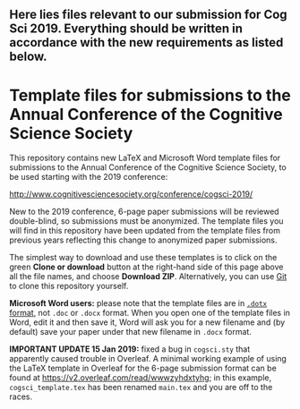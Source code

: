 ## Here lies files relevant to our submission for Cog Sci 2019. Everything should be written in accordance with the new requirements as listed below.

# Template files for submissions to the Annual Conference of the Cognitive Science Society

This repository contains new LaTeX and Microsoft Word template files
for submissions to the Annual Conference of the Cognitive Science
Society, to be used starting with the 2019 conference:

  http://www.cognitivesciencesociety.org/conference/cogsci-2019/

New to the 2019 conference, 6-page paper submissions will be reviewed
double-blind, so submissions must be anonymized.  The template files
you will find in this repository have been updated from the template
files from previous years reflecting this change to anonymized paper
submissions.

The simplest way to download and use these templates is to click on
the green **Clone or download** button at the right-hand side of this
page above all the file names, and choose **Download ZIP**.
Alternatively, you can use [Git](https://git-scm.com) to clone this repository
yourself.

**Microsoft Word users:** please note that the template files are in
[`.dotx` format](https://file.org/extension/dotx), not `.doc` or
`.docx` format.  When you open one of the template files in Word, edit
it and then save it, Word will ask you for a new filename and (by
default) save your paper under that new filename in `.docx` format.


**IMPORTANT UPDATE 15 Jan 2019:** fixed a bug in `cogsci.sty` that apparently
caused trouble in Overleaf.  A minimal working example of using the LaTeX
template in Overleaf for the 6-page submission format can be found at
https://v2.overleaf.com/read/wwwzyhdxtyhg; in this example,
`cogsci_template.tex` has been renamed `main.tex` and you are off to
the races.
